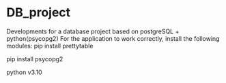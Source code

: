 # DB_project
Developments for a database project based on postgreSQL + python(psycopg2)
For the application to work correctly, install the following modules:
pip install prettytable

pip install psycopg2

python v3.10

